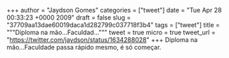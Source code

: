 
+++
author = "Jaydson Gomes"
categories = ["tweet"]
date = "Tue Apr 28 00:33:23 +0000 2009"
draft = false
slug = "37709aa13dae60019daca1d282799c037718f3b4"
tags = ["tweet"]
title = """Diploma na mão...Faculdad..."""
tweet = true
micro = true
tweet_url = "https://twitter.com/jaydson/status/1634288028"
+++
Diploma na mão...Faculdade passa rápido mesmo, é só começar.
